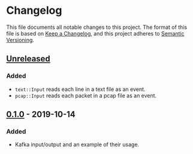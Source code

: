# Changelog

This file documents all notable changes to this project. The format of this file
is based on [Keep a Changelog](https://keepachangelog.com/en/1.0.0/), and this
project adheres to [Semantic Versioning](https://semver.org/spec/v2.0.0.html).

## [Unreleased]

### Added

- `text::Input` reads each line in a text file as an event.
- `pcap::Input` reads each packet in a pcap file as an event.

## [0.1.0] - 2019-10-14

### Added

- Kafka input/output and an example of their usage.

[Unreleased]: https://github.com/petabi/eventio/compare/0.1.0...HEAD
[0.1.0]: https://github.com/petabi/eventio/tree/0.1.0
